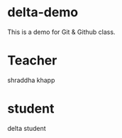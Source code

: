 # delta-demo
This is a demo for Git &amp; Github class.
 
 # Teacher
 shraddha khapp

 # student 
 delta student 